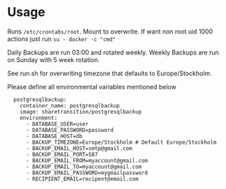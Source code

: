 # Usage

Runs `/etc/crontabs/root`. Mount to overwrite.
If want non root uid 1000 actions just run `su - docker -c "cmd"`

Daily Backups are run 03:00 and rotated weekly.
Weekly Backups are run on Sunday with 5 week rotation.

See run.sh for overwriting timezone that defaults to Europe/Stockholm.

Please define all environmental variables mentioned below

```
  postgresqlbackup:
    container_name: postgresqlbackup
    image: sharetransition/postgresqlbackup
    environment:
      - DATABASE_USER=user
      - DATABASE_PASSWORD=password
      - DATABASE_HOST=db
      - BACKUP_TIMEZONE=Europe/Stockholm # Default Europe/Stockholm
      - BACKUP_EMAIL_HOST=smtp@gmail.com
      - BACKUP_EMAIL_PORT=587
      - BACKUP_EMAIL_FROM=myaccount@gmail.com
      - BACKUP_EMAIL_TO=myaccount@gmail.com
      - BACKUP_EMAIL_PASSWORD=mygmailpassword
      - RECIPIENT_EMAIL=recipent@email.com
```
